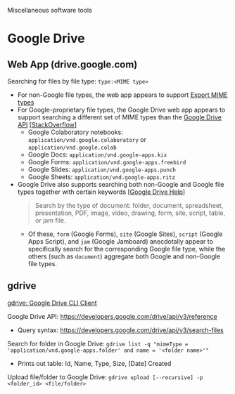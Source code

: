 Miscellaneous software tools

# Google Drive

## Web App (drive.google.com)

Searching for files by file type: `type:<MIME type>`
- For non-Google file types, the web app appears to support [Export MIME types](https://developers.google.com/drive/api/guides/ref-export-formats)
- For Google-proprietary file types, the Google Drive web app appears to support searching a different set of MIME types than the [Google Drive API](https://developers.google.com/drive/api/guides/mime-types) [[StackOverflow](https://webapps.stackexchange.com/questions/160544/how-to-find-google-proprietary-files-docs-slides-sheets-drawings-etc)]
  - Google Colaboratory notebooks: `application/vnd.google.colaboratory` or `application/vnd.google.colab`
  - Google Docs: `application/vnd.google-apps.kix`
  - Google Forms: `application/vnd.google-apps.freebird`
  - Google Slides: `application/vnd.google-apps.punch`
  - Google Sheets: `application/vnd.google-apps.ritz`
- Google Drive also supports searching both non-Google and Google file types together with certain keywords [[Google Drive Help](https://support.google.com/drive/answer/2375114)]
  > Search by the type of document: folder, document, spreadsheet, presentation, PDF, image, video, drawing, form, site, script, table, or jam file.
  - Of these, `form` (Google Forms), `site` (Google Sites), `script` (Google Apps Script), and `jam` (Google Jamboard) anecdotally appear to specifically search for the corresponding Google file type, while the others (such as `document`) aggregate both Google and non-Google file types.

## gdrive

[gdrive: Google Drive CLI Client](https://github.com/gdrive-org/gdrive)

Google Drive API: https://developers.google.com/drive/api/v3/reference
- Query syntax: https://developers.google.com/drive/api/v3/search-files

Search for folder in Google Drive: `gdrive list -q "mimeType = 'application/vnd.google-apps.folder' and name = '<folder name>'"`
- Prints out table: Id, Name, Type, Size, [Date] Created

Upload file/folder to Google Drive: `gdrive upload [--recursive] -p <folder_id> <file/folder>`